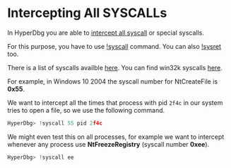 # Intercepting All SYSCALLs

In HyperDbg you are able to [intercept all syscall](https://docs.hyperdbg.com/design/features/vmm-module/design-of-syscall-and-sysret) or special syscalls.

For this purpose, you have to use [!syscall](https://docs.hyperdbg.com/commands/extension-commands/syscall) command. You can also [!sysret](https://docs.hyperdbg.com/commands/extension-commands/sysret) too.

There is a list of syscalls availble [here](https://j00ru.vexillium.org/syscalls/nt/64/). You can find win32k syscalls [here](https://j00ru.vexillium.org/syscalls/win32k/64/).

For example, in Windows 10 2004 the syscall number for NtCreateFile is **0x55**.

We want to intercept all the times that process with pid `2f4c` in our system tries to open a file, so we use the following command.

```c
HyperDbg> !syscall 55 pid 2f4c
```

We might even test this on all processes, for example we want to intercept whenever any process use **NtFreezeRegistry** \(syscall number **0xee**\).

```c
HyperDbg> !syscall ee
```

